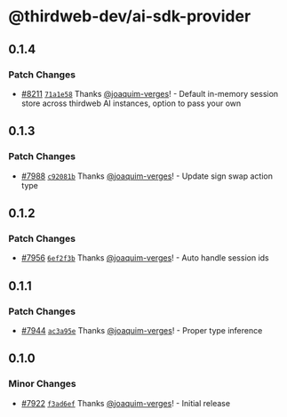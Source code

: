 # @thirdweb-dev/ai-sdk-provider

## 0.1.4

### Patch Changes

- [#8211](https://github.com/thirdweb-dev/js/pull/8211) [`71a1e58`](https://github.com/thirdweb-dev/js/commit/71a1e58eafa6d51f0a3eb9c7a3fcc685465c72b5) Thanks [@joaquim-verges](https://github.com/joaquim-verges)! - Default in-memory session store across thirdweb AI instances, option to pass your own

## 0.1.3

### Patch Changes

- [#7988](https://github.com/thirdweb-dev/js/pull/7988) [`c92081b`](https://github.com/thirdweb-dev/js/commit/c92081b0565cee4452728e2f1615f226df9c138b) Thanks [@joaquim-verges](https://github.com/joaquim-verges)! - Update sign swap action type

## 0.1.2

### Patch Changes

- [#7956](https://github.com/thirdweb-dev/js/pull/7956) [`6ef2f3b`](https://github.com/thirdweb-dev/js/commit/6ef2f3b37a0e66a737d26d6753d507baa9329d56) Thanks [@joaquim-verges](https://github.com/joaquim-verges)! - Auto handle session ids

## 0.1.1

### Patch Changes

- [#7944](https://github.com/thirdweb-dev/js/pull/7944) [`ac3a95e`](https://github.com/thirdweb-dev/js/commit/ac3a95ebbb2aa6b8fe068606e019e9cb9d10b151) Thanks [@joaquim-verges](https://github.com/joaquim-verges)! - Proper type inference

## 0.1.0

### Minor Changes

- [#7922](https://github.com/thirdweb-dev/js/pull/7922) [`f3ad6ef`](https://github.com/thirdweb-dev/js/commit/f3ad6efcf829e23435c4e2859809a74be877809d) Thanks [@joaquim-verges](https://github.com/joaquim-verges)! - Initial release
